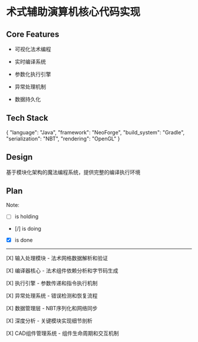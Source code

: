 # 术式辅助演算机核心代码实现

## Core Features

- 可视化法术编程

- 实时编译系统

- 参数化执行引擎

- 异常处理机制

- 数据持久化

## Tech Stack

{
  "language": "Java",
  "framework": "NeoForge",
  "build_system": "Gradle",
  "serialization": "NBT",
  "rendering": "OpenGL"
}

## Design

基于模块化架构的魔法编程系统，提供完整的编译执行环境

## Plan

Note: 

- [ ] is holding
- [/] is doing
- [X] is done

---

[X] 输入处理模块 - 法术网格数据解析和验证

[X] 编译器核心 - 法术组件依赖分析和字节码生成

[X] 执行引擎 - 参数传递和指令执行机制

[X] 异常处理系统 - 错误检测和恢复流程

[X] 数据管理层 - NBT序列化和网络同步

[X] 深度分析 - 关键模块实现细节剖析

[X] CAD组件管理系统 - 组件生命周期和交互机制
